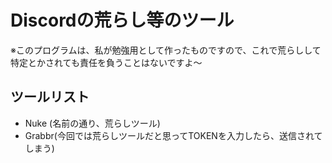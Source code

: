 # Discordの荒らし等のツール
※このプログラムは、私が勉強用として作ったものですので、これで荒らしして特定とかされても責任を負うことはないですよ〜
## ツールリスト
- Nuke (名前の通り、荒らしツール)
- Grabbr(今回では荒らしツールだと思ってTOKENを入力したら、送信されてしまう)